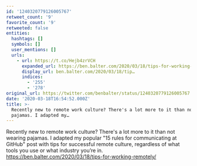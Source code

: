 ```yaml
---
id: '1240320779126005767'
retweet_count: '9'
favorite_count: '9'
retweeted: false
entities:
  hashtags: []
  symbols: []
  user_mentions: []
  urls:
    - url: https://t.co/Hejb4zrVCH
      expanded_url: https://ben.balter.com/2020/03/18/tips-for-working-remotely/
      display_url: ben.balter.com/2020/03/18/tip…
      indices:
        - '255'
        - '278'
original_url: https://twitter.com/benbalter/status/1240320779126005767
date: '2020-03-18T16:54:52.000Z'
title: >-
  Recently new to remote work culture? There's a lot more to it than not wearing
  pajamas. I adapted my…
---
```


Recently new to remote work culture? There's a lot more to it than not wearing pajamas. I adapted my popular "15 rules for communicating at GitHub" post with tips for successful remote culture, regardless of what tools you use or what industry you’re in. https://ben.balter.com/2020/03/18/tips-for-working-remotely/